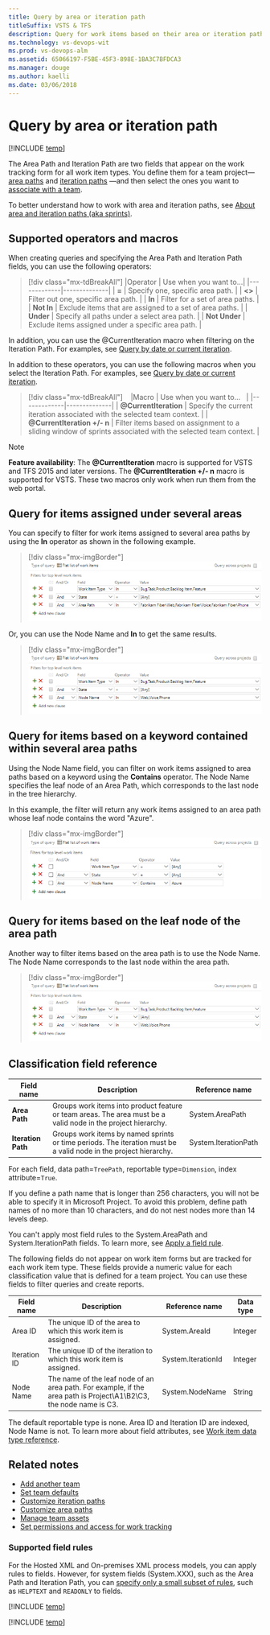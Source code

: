 ```yaml
---
title: Query by area or iteration path
titleSuffix: VSTS & TFS
description: Query for work items based on their area or iteration path in Visual Studio Team Services (VSTS) and Team Foundation Server (TFS)
ms.technology: vs-devops-wit
ms.prod: vs-devops-alm
ms.assetid: 65066197-F5BE-45F3-898E-1BA3C7BFDCA3
ms.manager: douge
ms.author: kaelli
ms.date: 03/06/2018  
---
```



# Query by area or iteration path 

[!INCLUDE [temp](../_shared/version-vsts-tfs-all-versions.md)]

The Area Path and Iteration Path are two fields that appear on the work tracking form for all work item types. You define them for a team project&mdash;[area paths](../customize/set-area-paths.md) and [iteration paths](../customize/set-iteration-paths-sprints.md) &mdash;and then select the ones you want to [associate with a team](../scale/set-team-defaults.md). 

To better understand how to work with area and iteration paths, see [About area and iteration paths (aka sprints)](../customize/about-areas-iterations.md).

## Supported operators and macros 
When creating queries and specifying the Area Path and Iteration Path fields, you can use the following operators: 

> [!div class="mx-tdBreakAll"]
> |Operator     | Use when you want to...| 
> |-------------|--------------|
> | **=**           | Specify one, specific area path.  |
> | **<>**          | Filter out one, specific area path. |
> | **In**          | Filter for a set of area paths.  |
> | **Not In**      | Exclude items that are assigned to a set of area paths. |
> | **Under**       | Specify all paths under a select area path. |
> | **Not Under**   | Exclude items assigned under a specific area path.  |

In addition, you can use the @CurrentIteration macro when filtering on the Iteration Path. For examples, see [Query by date or current iteration](query-by-area-iteration-path.md). 

In addition to these operators, you can use the following macros when you select the Iteration Path. For examples, see [Query by date or current iteration](query-by-area-iteration-path.md). 

> [!div class="mx-tdBreakAll"]&nbsp;&nbsp; 
> |Macro   | Use when you want to...&nbsp;&nbsp; |
> |-------------|--------------|
> | **@CurrentIteration**        | Specify the current iteration associated with the selected team context.  |
> | **@CurrentIteration +/- n**  | Filter items based on assignment to a sliding window of sprints associated with the selected team context.  |

> [!NOTE]   
> **Feature availability**: The **@CurrentIteration** macro is supported for VSTS and TFS 2015 and later versions. The **@CurrentIteration +/- n** macro is supported for VSTS. These two macros only work when run them from the web portal. 


## Query for items assigned under several areas 

You can specify to filter for work items assigned to several area paths by using the **In** operator as shown in the following example.  
 
> [!div class="mx-imgBorder"]
![Query on Area Path for several areas](_img/query-area-iteration/query-with-in-operator.png)

Or, you can use the Node Name and **In** to get the same results. 

> [!div class="mx-imgBorder"]
![Query on Node Name for several areas](_img/query-area-iteration/query-with-in-operator-node-name.png)

## Query for items based on a keyword contained within several area paths   

Using the Node Name field, you can filter on work items assigned to area paths based on a keyword using the **Contains** operator. The Node Name specifies the leaf node of an Area Path, which corresponds to the last node in the tree hierarchy. 

In this example, the filter will return any work items assigned to an area path whose leaf node contains the word "Azure".

> [!div class="mx-imgBorder"]
![Query for several sprints](_img/query-area-iteration/query-filter-contains-node-name.png)

## Query for items based on the leaf node of the area path 

Another way to filter items based on the area path is to use the Node Name. The Node Name corresponds to the last node within the area path. 

> [!div class="mx-imgBorder"]
![Query on Node Name for several areas](_img/query-area-iteration/query-with-in-operator-node-name.png)


<a name="field-reference"></a>
## Classification field reference 

|**Field name**|**Description**|**Reference name**|
|---|---|---|
|**Area Path**|Groups work items into product feature or team areas. The area must be a valid node in the project hierarchy.|System.AreaPath |
|**Iteration Path**|Groups work items by named sprints or time periods. The iteration must be a valid node in the project hierarchy.|System.IterationPath |

For each field, data path=```TreePath```, reportable type=```Dimension```, index attribute=```True```. 
 
If you define a path name that is longer than 256 characters, you will not be able to specify it in Microsoft Project. To avoid this problem, define path names of no more than 10 characters, and do not nest nodes more than 14 levels deep.

You can't apply most field rules to the System.AreaPath and System.IterationPath fields. To learn more, see [Apply a field rule](../customize/reference/apply-rule-work-item-field.md).

The following fields do not appear on work item forms but are tracked for each work item type. These fields provide a numeric value for each classification value that is defined for a team project. You can use these fields to filter queries and create reports.

|**Field name**|**Description**|**Reference name**|**Data type**|
|---|---|---|---|
|Area ID|The unique ID of the area to which this work item is assigned.|System.AreaId|Integer|
|Iteration ID|The unique ID of the iteration to which this work item is assigned.|System.IterationId|Integer|
|Node Name|The name of the leaf node of an area path. For example, if the area path is Project\A1\B2\C3, the node name is C3.|System.NodeName|String|

The default reportable type is none. Area ID and Iteration ID are indexed, Node Name is not. To learn more about field attributes, see [Work item data type reference](../customize/reference/define-modify-work-item-fields.md).



## Related notes 

*	[Add another team](../scale/multiple-teams.md)  
*	[Set team defaults](../scale/set-team-defaults.md)  
*	[Customize iteration paths](../customize/set-iteration-paths-sprints.md)  
*	[Customize area paths](../customize/set-area-paths.md)  
*	[Manage team assets](../scale/manage-team-assets.md)  
*	[Set permissions and access for work tracking](../../security/set-permissions-access-work-tracking.md) 


<a name="field-rules"></a>
### Supported field rules  

For the Hosted XML and On-premises XML process models, you can apply rules to fields. However, for system fields (System.XXX), such as the Area Path and Iteration Path, you can [specify only a small subset of rules](../customize/reference/apply-rule-work-item-field.md#system), such as ```HELPTEXT``` and ```READONLY``` to  fields. 

[!INCLUDE [temp](../_shared/rest-apis-queries.md)]
 
[!INCLUDE [temp](../../_shared/help-support-shared.md)] 